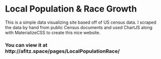 # Local Population & Race Growth

This is a simple data visualizing site based off of US census data. I scraped the data by hand from public Census documents and used ChartJS along with MaterializeCSS to create this nice website.

<h3>You can view it at http://afitz.space/pages/LocalPopulationRace/</h3>
